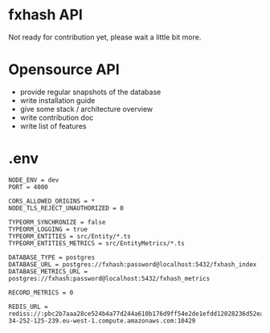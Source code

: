 fxhash API
==========

Not ready for contribution yet, please wait a little bit more.

# Opensource API

* provide regular snapshots of the database
* write installation guide
* give some stack / architecture overview
* write contribution doc
* write list of features


# .env

```shell
NODE_ENV = dev
PORT = 4000

CORS_ALLOWED_ORIGINS = *
NODE_TLS_REJECT_UNAUTHORIZED = 0

TYPEORM_SYNCHRONIZE = false
TYPEORM_LOGGING = true
TYPEORM_ENTITIES = src/Entity/*.ts
TYPEORM_ENTITIES_METRICS = src/EntityMetrics/*.ts

DATABASE_TYPE = postgres
DATABASE_URL = postgres://fxhash:password@localhost:5432/fxhash_index
DATABASE_METRICS_URL = postgres://fxhash:password@localhost:5432/fxhash_metrics

RECORD_METRICS = 0

REDIS_URL = rediss://:pbc2b7aaa28ce524b4a77d244a610b176d9ff54e2de1efdd12028236d52ea1b2f@ec2-34-252-125-239.eu-west-1.compute.amazonaws.com:10429
```